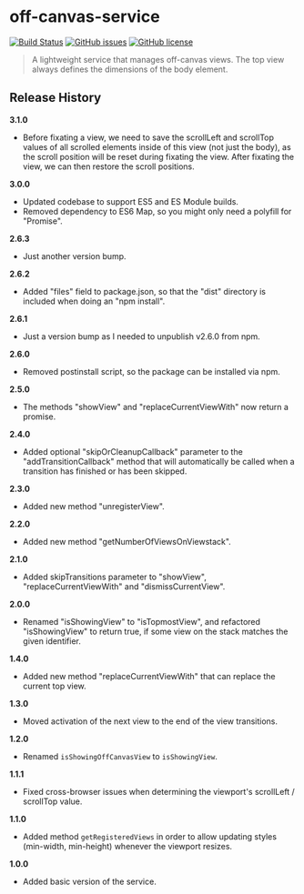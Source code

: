 # off-canvas-service

[![Build Status](https://travis-ci.org/SliceMeNice/off-canvas-service.svg?branch=v1.0.0)](https://travis-ci.org/SliceMeNice/off-canvas-service)
[![GitHub issues](https://img.shields.io/github/issues/SliceMeNice/off-canvas-service.svg)](https://github.com/SliceMeNice/off-canvas-service/issues)
[![GitHub license](https://img.shields.io/badge/license-MIT-blue.svg)](https://raw.githubusercontent.com/SliceMeNice/off-canvas-service/master/LICENSE.txt)

> A lightweight service that manages off-canvas views. The top view always defines the dimensions of the body element.

## Release History

__3.1.0__

  * Before fixating a view, we need to save the scrollLeft and scrollTop values of all scrolled elements inside of this view (not just the body), as the scroll position will be reset during fixating the view. After fixating the view, we can then restore the scroll positions.

__3.0.0__

  * Updated codebase to support ES5 and ES Module builds.
  * Removed dependency to ES6 Map, so you might only need a polyfill for "Promise".

__2.6.3__

  * Just another version bump.

__2.6.2__

  * Added "files" field to package.json, so that the "dist" directory is included when doing an "npm install".

__2.6.1__

  * Just a version bump as I needed to unpublish v2.6.0 from npm.

__2.6.0__

  * Removed postinstall script, so the package can be installed via npm.

__2.5.0__

  * The methods "showView" and "replaceCurrentViewWith" now return a promise.

__2.4.0__

  * Added optional "skipOrCleanupCallback" parameter to the "addTransitionCallback" method that will automatically be called when a transition has finished or has been skipped.

__2.3.0__

  * Added new method "unregisterView".

__2.2.0__

  * Added new method "getNumberOfViewsOnViewstack".

__2.1.0__

  * Added skipTransitions parameter to "showView", "replaceCurrentViewWith" and "dismissCurrentView".

__2.0.0__

  * Renamed "isShowingView" to "isTopmostView", and refactored "isShowingView" to return true, if some view on the stack matches the given identifier.

__1.4.0__

  * Added new method "replaceCurrentViewWith" that can replace the current top view.

__1.3.0__

  * Moved activation of the next view to the end of the view transitions.

__1.2.0__

  * Renamed `isShowingOffCanvasView` to `isShowingView`.

__1.1.1__

  * Fixed cross-browser issues when determining the viewport's scrollLeft / scrollTop value.

__1.1.0__

  * Added method `getRegisteredViews` in order to allow updating styles (min-width, min-height) whenever the viewport resizes.

__1.0.0__

  * Added basic version of the service.